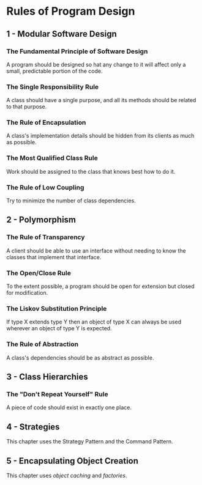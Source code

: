 Rules of Program Design
=======================


1 - Modular Software Design
---------------------------

### The Fundamental Principle of Software Design

A program should be designed so hat any change to it will affect only
a small, predictable portion of the code.

### The Single Responsibility Rule

A class should have a single purpose, and all its methods should be
related to that purpose.

### The Rule of Encapsulation

A class's implementation details should be hidden from its clients
as much as possible.

### The Most Qualified Class Rule

Work should be assigned to the class that knows best how to do it.

### The Rule of Low Coupling

Try to minimize the number of class dependencies.


2 - Polymorphism
----------------

### The Rule of Transparency

A client should be able to use an interface without needing to know
the classes that implement that interface.

### The Open/Close Rule

To the extent possible, a program should be open for extension 
but closed for modification.

### The Liskov Substitution Principle

If type X extends type Y then an object of type X can always be used
wherever an object of type Y is expected.

### The Rule of Abstraction

A class's dependencies should be as abstract as possible.


3 - Class Hierarchies
---------------------

### The "Don't Repeat Yourself" Rule

A piece of code should exist in exactly one place.


4 - Strategies
--------------

This chapter uses the Strategy Pattern and the Command Pattern.


5 - Encapsulating Object Creation
---------------------------------

This chapter uses _object caching_ and _factories_.